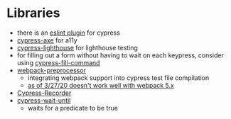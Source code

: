 # Libraries

- there is an [eslint plugin](https://github.com/cypress-io/eslint-plugin-cypress) for cypress
- [cypress-axe](https://www.npmjs.com/package/cypress-axe) for a11y
- [cypress-lighthouse](https://www.npmjs.com/package/cypress-lighthouse) for lighthouse testing
- for filling out a form without having to wait on each keypress, consider using [cypress-fill-command](https://github.com/DanielFerrariR/cypress-fill-command)
- [webpack-preprocessor](https://github.com/cypress-io/cypress/tree/master/npm/webpack-preprocessor#readme)
  - integrating webpack support into cypress test file compilation
  - [as of 3/27/20 doesn't work well with webpack 5.x](https://github.com/cypress-io/cypress/issues/15447)
- [Cypress-Recorder](https://github.com/KabaLabs/Cypress-Recorder)
- [cypress-wait-until](https://github.com/NoriSte/cypress-wait-until#readme)
  - waits for a predicate to be true